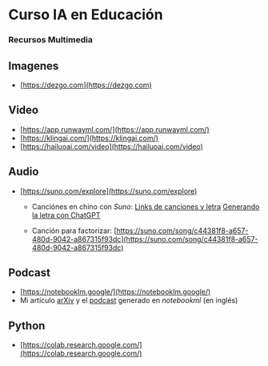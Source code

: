 # Curso IA en Educación

###  Recursos Multimedia

## Imagenes
- [https://dezgo.com](https://dezgo.com)

## Video
- [https://app.runwayml.com/](https://app.runwayml.com/)
- [https://klingai.com/](https://klingai.com/)
- [https://hailuoai.com/video](https://hailuoai.com/video)

## Audio

- [https://suno.com/explore](https://suno.com/explore)

  - Canciónes en chino con *Suno*:
    [Links de canciones y letra](https://emersonjleon.github.io/emersonjleon/zw.html)
     [Generando la letra con ChatGPT](https://chatgpt.com/share/671681fa-d330-8008-8650-a4f88daf0235)

  - Canción para factorizar:
[https://suno.com/song/c44381f8-a657-480d-9042-a867315f93dc](https://suno.com/song/c44381f8-a657-480d-9042-a867315f93dc)

## Podcast

- [https://notebooklm.google/](https://notebooklm.google/)
- Mi artículo [arXiv](https://arxiv.org/abs/2111.13745) y el [podcast](https://emersonjleon.github.io/emersonjleon/uniandes/podcastFF.wav) generado en *notebookml* (en inglés)

## Python
- [https://colab.research.google.com/](https://colab.research.google.com/)